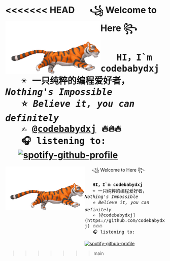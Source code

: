 <<<<<<< HEAD
<a href="https://tenor.com/view/eevee-pokemon-wink-pixel-gif-15197794"><img align="left" width="300" height="165" src="./img/tiger.gif"></a>&nbsp;&nbsp;&nbsp;&nbsp;&nbsp;&nbsp;꧁ Welcome  to Here ꧂<br><samp><br>
  &nbsp;&nbsp;&nbsp;<b>HI，I`m codebabydxj </b> <br>
  &nbsp;&nbsp;&nbsp;☀️ 一只纯粹的编程爱好者，<i>Nothing's Impossible </i><br>
  &nbsp;&nbsp;&nbsp;⭐ <i>Believe it, you can definitely</i> <br>
  &nbsp;&nbsp;&nbsp;✍️ [@codebabydxj](https://github.com/codebabydxj) 🔥🔥🔥<br>
  &nbsp;&nbsp;&nbsp;🎧 listening to: <br>&nbsp;&nbsp;</samp>
[![spotify-github-profile](https://spotify-github-profile.vercel.app/api/view?uid=22thftxib35zraloo4ct2unwa&cover_image=true&theme=novatorem)](https://github.com/kittinan/spotify-github-profile) 
=======
<div style="width: 250px; height: 300px;float: left"><a href="https://tenor.com/view/eevee-pokemon-wink-pixel-gif-15197794" style="display: block;width: 250px; height: 300px; float: left"><img align="left" width="250" height="137" src="./img/tiger.gif"></a></div>&nbsp;&nbsp;&nbsp;&nbsp;&nbsp;&nbsp;꧁ Welcome  to Here ꧂<br><samp><br>
  &nbsp;&nbsp;&nbsp;<b>HI，I`m codebabydxj </b> <br>
  &nbsp;&nbsp;&nbsp;☀️ 一只纯粹的编程爱好者，<i>Nothing's Impossible</i> <br>
  &nbsp;&nbsp;&nbsp;⭐ <i>Believe it, you can definitely</i> <br>
  &nbsp;&nbsp;&nbsp;✍️ [@codebabydxj](https://github.com/codebabydxj) 🔥🔥🔥 <br>
  &nbsp;&nbsp;&nbsp;🎧 listening to: <br></samp>
  
[![spotify-github-profile](https://spotify-github-profile.vercel.app/api/view?uid=22thftxib35zraloo4ct2unwa&cover_image=true&theme=novatorem)](https://github.com/kittinan/spotify-github-profile) <br>
>>>>>>> main
